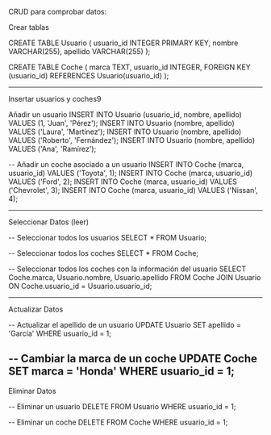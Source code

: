 CRUD para comprobar datos:

Crear tablas

CREATE TABLE Usuario (
  usuario_id INTEGER PRIMARY KEY,
  nombre VARCHAR(255),
  apellido VARCHAR(255)
);

CREATE TABLE Coche (
  marca TEXT,
  usuario_id INTEGER,
  FOREIGN KEY (usuario_id) REFERENCES Usuario(usuario_id)
);

-----------------------------------------------------
Insertar usuarios y coches9

Añadir un usuario
INSERT INTO Usuario (usuario_id, nombre, apellido) VALUES (1, 'Juan', 'Pérez');
INSERT INTO Usuario (nombre, apellido) VALUES ('Laura', 'Martínez');
INSERT INTO Usuario (nombre, apellido) VALUES ('Roberto', 'Fernández');
INSERT INTO Usuario (nombre, apellido) VALUES ('Ana', 'Ramírez');


-- Añadir un coche asociado a un usuario
INSERT INTO Coche (marca, usuario_id) VALUES ('Toyota', 1);
INSERT INTO Coche (marca, usuario_id) VALUES ('Ford', 2);
INSERT INTO Coche (marca, usuario_id) VALUES ('Chevrolet', 3);
INSERT INTO Coche (marca, usuario_id) VALUES ('Nissan', 4);

-----------------------------------------------------
Seleccionar Datos (leer)

-- Seleccionar todos los usuarios
SELECT * FROM Usuario;

-- Seleccionar todos los coches
SELECT * FROM Coche;

-- Seleccionar todos los coches con la información del usuario
SELECT Coche.marca, Usuario.nombre, Usuario.apellido
FROM Coche
JOIN Usuario ON Coche.usuario_id = Usuario.usuario_id;

-----------------------------------------------------
Actualizar Datos

-- Actualizar el apellido de un usuario
UPDATE Usuario SET apellido = 'García' WHERE usuario_id = 1;

-- Cambiar la marca de un coche
UPDATE Coche SET marca = 'Honda' WHERE usuario_id = 1;
-----------------------------------------------------
Eliminar Datos

-- Eliminar un usuario
DELETE FROM Usuario WHERE usuario_id = 1;

-- Eliminar un coche
DELETE FROM Coche WHERE usuario_id = 1;
